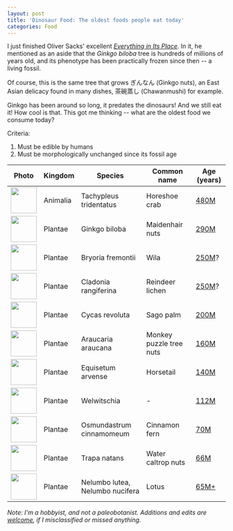 ```yaml
---
layout: post
title: 'Dinosaur Food: The oldest foods people eat today'
categories: Food
---
```


I just finished Oliver Sacks' excellent _[Everything in Its Place](https://www.penguinrandomhouse.com/books/538576/everything-in-its-place-by-oliver-sacks/)_. In it, he mentioned as an aside that the _Ginkgo biloba_ tree is hundreds of millions of years old, and its phenotype has been practically frozen since then -- a living fossil.

Of course, this is the same tree that grows ぎんなん (Ginkgo nuts), an East Asian delicacy found in many dishes, 茶碗蒸し (Chawanmushi) for example.

Ginkgo has been around so long, it predates the dinosaurs! And we still eat it! How cool is that. This got me thinking -- what are the oldest food we consume today?

Criteria:

1. Must be edible by humans
2. Must be morphologically unchanged since its fossil age

| Photo | Kingdom | Species | Common name | Age (years)
|---|----|--|----|--|
| <img src="https://upload.wikimedia.org/wikipedia/commons/1/1b/Limulus_polyphemus_horseshue_crab_on_coast.jpg" width=60 /> | Animalia | Tachypleus tridentatus | Horeshoe crab | [480M](https://www.frontiersin.org/articles/10.3389/feart.2020.00098/full)
| <img src="https://upload.wikimedia.org/wikipedia/commons/thumb/7/78/GinkgoLeaves.jpg/1280px-GinkgoLeaves.jpg" width=60 /> | Plantae | Ginkgo biloba | Maidenhair nuts | [290M](https://www.sciencedirect.com/science/article/abs/pii/S1871174X0900002X?via%3Dihub)
| <img src="https://upload.wikimedia.org/wikipedia/commons/e/e1/WilaBig.jpg" width=60 /> | Plantae | Bryoria fremontii | Wila | [250M](https://en.wikipedia.org/wiki/Moss#Geological_history)?
| <img src="https://upload.wikimedia.org/wikipedia/commons/2/29/Cladonia_portentosa_top.JPG" width=60 /> | Plantae | Cladonia rangiferina | Reindeer lichen | [250M](https://en.wikipedia.org/wiki/Moss#Geological_history)?
| <img src="https://upload.wikimedia.org/wikipedia/commons/3/3b/Cycas_inflorescence.jpg" width=60 /> | Plantae | Cycas revoluta | Sago palm | [200M](http://www1.biologie.uni-hamburg.de/b-online/library/cycads/fossilspast.htm)
| <img src="https://upload.wikimedia.org/wikipedia/commons/thumb/1/1b/Zweig_der_Andentannne.JPG/2560px-Zweig_der_Andentannne.JPG" width=60 /> | Plantae | Araucaria araucana | Monkey puzzle tree nuts | [160M](https://www.pacificu.edu/about/campuses-locations/forest-grove-campus/guide-trees/monkeypuzzle)
| <img src="https://upload.wikimedia.org/wikipedia/commons/thumb/2/23/Equisetum_arvense_foliage.jpg/2560px-Equisetum_arvense_foliage.jpg" width=60 /> | Plantae | Equisetum arvense | Horsetail | [140M](https://en.wikipedia.org/wiki/Equisetum#Evolutionary_history)
| <img src="https://upload.wikimedia.org/wikipedia/commons/thumb/e/ec/Welwitschia_mirabilis_%28female%29.jpg/2560px-Welwitschia_mirabilis_%28female%29.jpg" width=60 /> | Plantae | Welwitschia | - | [112M](https://pubmed.ncbi.nlm.nih.gov/33504814/)
| <img src="https://upload.wikimedia.org/wikipedia/commons/2/26/Cinnamon_fern.jpg" width=60 /> | Plantae | Osmundastrum cinnamomeum | Cinnamon fern | [70M](https://www.journals.uchicago.edu/doi/10.1086/314134)
| <img src="https://upload.wikimedia.org/wikipedia/commons/f/f3/Water-caltrops.jpg" width=60 /> | Plantae | Trapa natans | Water caltrop nuts | [66M](https://en.wikipedia.org/wiki/Water_caltrop#Fossil_record)
| <img src="https://upload.wikimedia.org/wikipedia/commons/d/d9/Nelumbo_lutea_blossom.jpeg" width=60 /> | Plantae | Nelumbo lutea, Nelumbo nucifera | Lotus | [65M+](https://ebrary.net/27989/environment/lotus)

*Note: I'm a hobbyist, and not a paleobotanist. Additions and edits are [welcome](https://github.com/bcherny/bcherny.github.io/edit/main/_posts/2022-01-17-Dinosaur-food.md), if I misclassified or missed anything.*
